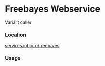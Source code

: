 # Freebayes Webservice
Variant caller

### Location
[services.iobio.io/freebayes](http://services.iobio.io/freebayes)

### Usage
